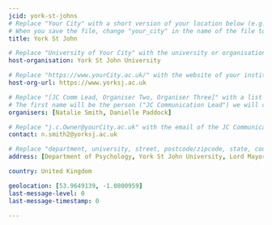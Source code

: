 ```yaml
---
jcid: york-st-johns
# Replace "Your City" with a short version of your location below (e.g. Bristol or Singapore)
# When you save the file, change "your_city" in the name of the file to what you filled out below
title: York St John

# Replace "University of Your City" with the university or organisation that is hoping the journal club (e.g. University of Bristol or Nanyang Technical University)
host-organisation: York St John University 

# Replace "https://www.yourCity.ac.uk/" with the website of your institution
host-org-url: https://www.yorksj.ac.uk

# Replace "[JC Comm Lead, Organiser Two, Organiser Three]" with a list of the people/person organising the journal club separated by commas 
# The first name will be the person ("JC Communication Lead") we will contact to communicate news about ReproducibiliTea 
organisers: [Natalie Smith, Danielle Paddock] 

# Replace "j.c.Owner@yourCity.ac.uk" with the email of the JC Communication Lead
contact: n.smith2@yorksj.ac.uk 

# Replace "department, university, street, postcode/zipcode, state, country" with the departmental address of the JC Communication Lead (we need that to send you merchandise)
address: [Department of Psychology, York St John University, Lord MayorÕs Walk, York, North Yorkshire, Y031 7EX]

country: United Kingdom

geolocation: [53.9649139, -1.0800959]
last-message-level: 0
last-message-timestamp: 0

---
```

